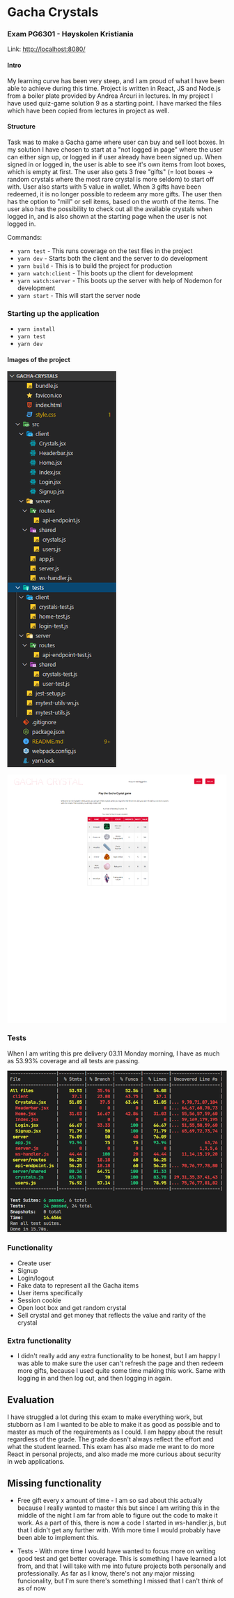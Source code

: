 # Gacha Crystals

### Exam PG6301 - Høyskolen Kristiania

Link: <http://localhost:8080/>

#### Intro

My learning curve has been very steep, and I am proud of what I have been able to achieve during this time.
Project is written in React, JS and Node.js from a boiler plate provided by Andrea Arcuri in lectures. In my project I have used quiz-game solution 9 as a starting point.
I have marked the files which have been copied from lectures in project as well.


#### Structure

Task was to make a Gacha game where user can buy and sell loot boxes.
In my solution I have chosen to start at a "not logged in page" where the user can either sign up, or logged in if user already have been signed up. When signed in or logged in, the user is able to see it's own items from loot boxes, which is empty at first. The user also gets 3 free "gifts" (= loot boxes -> random crystals where the most rare crystal is more seldom) to start off with. User also starts with 5 value in wallet.
When 3 gifts have been redeemed, it is no longer possible to redeem any more gifts. The user then has the option to "mill" or sell items, based on the worth of the items.
The user also has the possibility to check out all the available crystals when logged in, and is also shown at the starting page when the user is not logged in.

Commands:
+ `yarn test` - This runs coverage on the test files in the project
+ `yarn dev` - Starts both the client and the server to do development
+ `yarn build` - This is to build the project for production
+ `yarn watch:client` - This boots up the client for development
+ `yarn watch:server` - This boots up the server with help of Nodemon for development
+ `yarn start` - This will start the server node

### Starting up the application
+ `yarn install`
+ `yarn test`
+ `yarn dev`

#### Images of the project
![Structure of the project](https://github.com/iaffs/gacha-crystals/blob/master/public/img/structure.png "Project structure")

![Starting page](https://github.com/iaffs/gacha-crystals/blob/master/public/img/startingpage.png "Starting page")

### Tests
When I am writing this pre delivery 03.11 Monday morning, I have as much as 53.93% coverage and all tests are passing.

![Test coverage](https://github.com/iaffs/gacha-crystals/blob/master/public/img/coverage.png "Starting page")

### Functionality
+ Create user
+ Signup
+ Login/logout
+ Fake data to represent all the Gacha items
+ User items specifically
+ Session cookie
+ Open loot box and get random crystal
+ Sell crystal and get money that reflects the value and rarity of the crystal

### Extra functionality
+ I didn't really add any extra functionality to be honest, but I am happy I was able to make sure the user can't refresh the page and then redeem more gifts, because I used quite some time making this work. Same with logging in and then log out, and then logging in again.

## Evaluation

I have struggled a lot during this exam to make everything work, but stubborn as I am I wanted to be able to make it as good as possible and to master as much of the requirements as I could.
I am happy about the result regardless of the grade. The grade doesn't always reflect the effort and what the student learned. This exam has also made me want to do more React in personal projects, and also made me more curious about security in web applications.

## Missing functionality
+ Free gift every x amount of time - I am so sad about this actually because I really wanted to master this but since I am writing this in the middle of the night I am far from able to figure out the code to make it work.
As a part of this, there is now a code I started in ws-handler.js, but that I didn't get any further with. With more time I would probably have been able to implement this.

+ Tests - With more time I would have wanted to focus more on writing good test and get better coverage.
This is something I have learned a lot from, and that I will take with me into future projects both personally and professionally.
As far as I know, there's not any major missing funcionality, but I'm sure there's something I missed that I can't think of as of now
